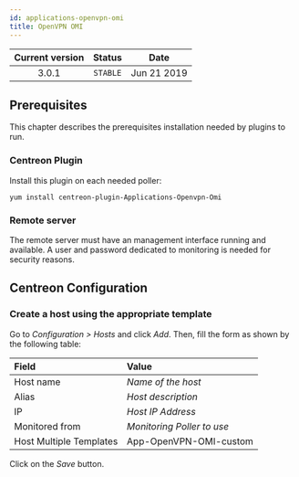 ```yaml
---
id: applications-openvpn-omi
title: OpenVPN OMI
---
```


| Current version | Status | Date |
| :-: | :-: | :-: |
| 3.0.1 | `STABLE` | Jun 21 2019 |

## Prerequisites

This chapter describes the prerequisites installation needed by plugins to run.

### Centreon Plugin

Install this plugin on each needed poller:

``` shell
yum install centreon-plugin-Applications-Openvpn-Omi
```

### Remote server

The remote server must have an management interface running and available. A user and password dedicated to monitoring
is needed for security reasons.

## Centreon Configuration

### Create a host using the appropriate template

Go to *Configuration \> Hosts* and click *Add*. Then, fill the form as shown by the following table:

| Field                   | Value                      |
| :---------------------- | :------------------------- |
| Host name               | *Name of the host*         |
| Alias                   | *Host description*         |
| IP                      | *Host IP Address*          |
| Monitored from          | *Monitoring Poller to use* |
| Host Multiple Templates | App-OpenVPN-OMI-custom     |

Click on the *Save* button.



